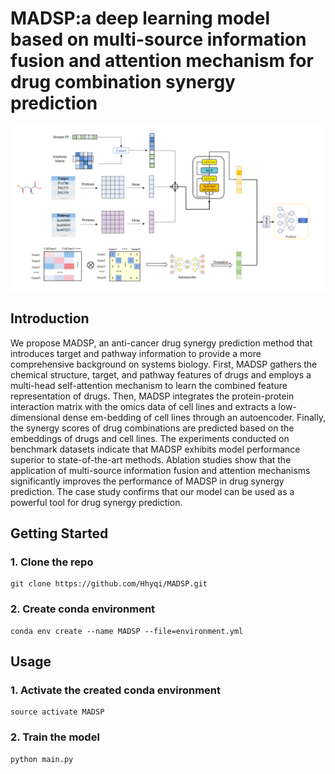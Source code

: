# MADSP:a deep learning model based on multi-source information fusion and attention mechanism for drug combination synergy prediction

![GraphPath](https://github.com/Hhyqi/MADSP/blob/master/MADSP.png)

## Introduction

We propose MADSP, an anti-cancer drug synergy prediction method that introduces target and pathway information to provide a more comprehensive background on systems biology. First, MADSP gathers the chemical structure, target, and pathway features of drugs and employs a multi-head self-attention mechanism to learn the combined feature representation of drugs. Then, MADSP integrates the protein-protein interaction matrix with the omics data of cell lines and extracts a low-dimensional dense em-bedding of cell lines through an autoencoder. Finally, the synergy scores of drug combinations are predicted based on the embeddings of drugs and cell lines. The experiments conducted on benchmark datasets indicate that MADSP exhibits model performance superior to state-of-the-art methods. Ablation studies show that the application of multi-source information fusion and attention mechanisms significantly improves the performance of MADSP in drug synergy prediction. The case study confirms that our model can be used as a powerful tool for drug synergy prediction.

## Getting Started

### 1. Clone the repo

```
git clone https://github.com/Hhyqi/MADSP.git
```

### 2. Create conda environment

```
conda env create --name MADSP --file=environment.yml
```

## Usage

### 1. Activate the created conda environment

```
source activate MADSP
```

### 2. Train the model

```
python main.py
```

